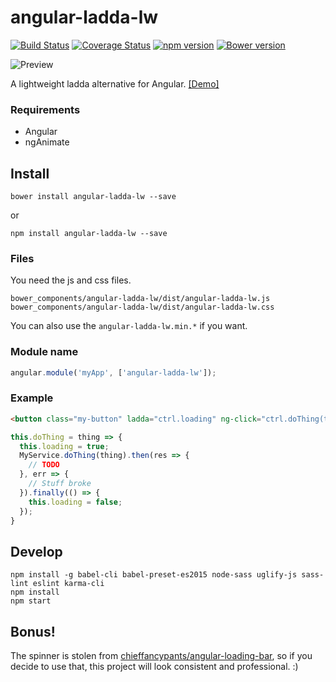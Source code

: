 # angular-ladda-lw

[![Build Status](https://travis-ci.org/aeharding/angular-ladda-lw.svg?branch=master)](https://travis-ci.org/aeharding/angular-ladda-lw)
[![Coverage Status](https://coveralls.io/repos/github/aeharding/angular-ladda-lw/badge.svg?branch=master)](https://coveralls.io/github/aeharding/angular-ladda-lw?branch=master)
[![npm version](https://badge.fury.io/js/angular-ladda-lw.svg)](https://badge.fury.io/js/angular-ladda-lw)
[![Bower version](https://badge.fury.io/bo/angular-ladda-lw.svg)](https://badge.fury.io/bo/angular-ladda-lw)

![Preview](http://i.imgur.com/6QZvPo4.gif)

A lightweight ladda alternative for Angular. [[Demo]](http://aeharding.github.io/angular-ladda-lw/)

### Requirements

  * Angular
  * ngAnimate

## Install

```
bower install angular-ladda-lw --save
```
or
```
npm install angular-ladda-lw --save
```

### Files

You need the js and css files.

```
bower_components/angular-ladda-lw/dist/angular-ladda-lw.js
bower_components/angular-ladda-lw/dist/angular-ladda-lw.css
```

You can also use the `angular-ladda-lw.min.*` if you want.

### Module name
```js
angular.module('myApp', ['angular-ladda-lw']);
```

### Example
```html
<button class="my-button" ladda="ctrl.loading" ng-click="ctrl.doThing(thing)">Hello, world!</button>
```
```js
this.doThing = thing => {
  this.loading = true;
  MyService.doThing(thing).then(res => {
    // TODO
  }, err => {
    // Stuff broke
  }).finally(() => {
    this.loading = false;
  });
}
```

## Develop

```
npm install -g babel-cli babel-preset-es2015 node-sass uglify-js sass-lint eslint karma-cli
npm install
npm start
```

## Bonus!

The spinner is stolen from [chieffancypants/angular-loading-bar](https://github.com/chieffancypants/angular-loading-bar), so if you decide to use that, this project will look consistent and professional. :)
